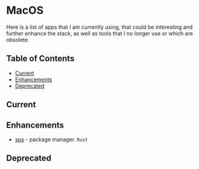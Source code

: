 # MacOS <!-- omit in toc -->

Here is a list of apps that I am currently using, that could be interesting and further enhance the stack, as well as tools that I no longer use or which are obsolete.

## Table of Contents <!-- omit in toc -->

- [Current](#current)
- [Enhancements](#enhancements)
- [Deprecated](#deprecated)

## Current

## Enhancements

- [sps](https://github.com/alexykn/sps) - package manager. `Rust`

## Deprecated
